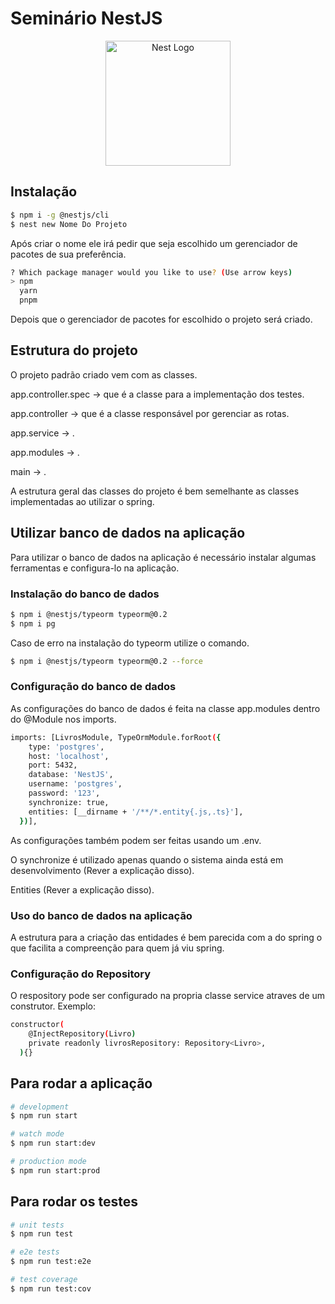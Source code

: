 # Seminário NestJS
<p align="center">
  <a href="http://nestjs.com/" target="blank"><img src="https://nestjs.com/img/logo-small.svg" width="200" alt="Nest Logo" /></a>
</p>

[circleci-image]: https://img.shields.io/circleci/build/github/nestjs/nest/master?token=abc123def456
[circleci-url]: https://circleci.com/gh/nestjs/nest

## Instalação

```bash
$ npm i -g @nestjs/cli
$ nest new Nome Do Projeto
```

<p>Após criar o nome ele irá pedir que seja escolhido um gerenciador de pacotes de sua preferência.</p>

```bash
? Which package manager would you like to use? (Use arrow keys)
> npm
  yarn
  pnpm
```

<p>Depois que o gerenciador de pacotes for escolhido o projeto será criado.</p>

## Estrutura do projeto

<p>O projeto padrão criado vem com as classes.</p>
<p>app.controller.spec -> que é a classe para a implementação dos testes.</p>
<p>app.controller -> que é a classe responsável por gerenciar as rotas.</p>
<p>app.service -> .</p>
<p>app.modules -> .</p>
<p>main -> .</p>

<p>A estrutura geral das classes do projeto é bem semelhante as classes implementadas ao utilizar o spring.</p>

## Utilizar banco de dados na aplicação

<p>Para utilizar o banco de dados na aplicação é necessário instalar algumas ferramentas e configura-lo na aplicação.</p>

### Instalação do banco de dados

```bash
$ npm i @nestjs/typeorm typeorm@0.2
$ npm i pg
```
<p>Caso de erro na instalação do typeorm utilize o comando.</p>

```bash
$ npm i @nestjs/typeorm typeorm@0.2 --force
```

### Configuração do banco de dados

<p>As configurações do banco de dados é feita na classe app.modules dentro do @Module nos imports.</p>

```bash
imports: [LivrosModule, TypeOrmModule.forRoot({
    type: 'postgres',
    host: 'localhost',
    port: 5432,
    database: 'NestJS',
    username: 'postgres',
    password: '123',
    synchronize: true,
    entities: [__dirname + '/**/*.entity{.js,.ts}'],
  })],
```
<p>As configurações também podem ser feitas usando um .env.</p>
<p>O synchronize é utilizado apenas quando o sistema ainda está em desenvolvimento (Rever a explicação disso).</p>
<p>Entities (Rever a explicação disso).</p>

### Uso do banco de dados na aplicação

<p>A estrutura para a criação das entidades é bem parecida com a do spring o que facilita a compreenção para quem já viu spring.</p>

### Configuração do Repository

<p>O respository pode ser configurado na propria classe service atraves de um construtor. Exemplo:</p>

```bash
constructor(
    @InjectRepository(Livro)
    private readonly livrosRepository: Repository<Livro>,
  ){}
```

## Para rodar a aplicação

```bash
# development
$ npm run start

# watch mode
$ npm run start:dev

# production mode
$ npm run start:prod
```

## Para rodar os testes

```bash
# unit tests
$ npm run test

# e2e tests
$ npm run test:e2e

# test coverage
$ npm run test:cov
```
